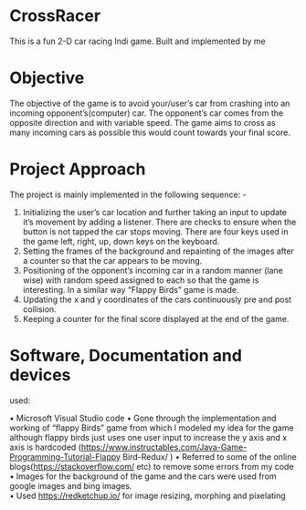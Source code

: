 # CrossRacer
This is a fun 2-D car racing Indi game. Built and implemented by me

# Objective
The objective of the game is to avoid your/user’s car from crashing into an incoming opponent’s(computer) car. The 
opponent’s car comes from the opposite direction and with variable speed. The game aims to cross as many incoming cars as possible this would count towards 
your final score. 

# Project Approach  
The project is mainly implemented in the following sequence: - 
1. Initializing the user’s car location and further taking an input to update it’s 
movement by adding a listener. There are checks to ensure when the button 
is not tapped the car stops moving. There are four keys used in the game left, 
right, up, down keys on the keyboard.  
2. Setting the frames of the background and repainting of the images after a 
counter so that the car appears to be moving. 
3. Positioning of the opponent’s incoming car in a random manner (lane wise) 
with random speed assigned to each so that the game is interesting. In a 
similar way “Flappy Birds” game is made. 
4. Updating the x and y coordinates of the cars continuously pre and post 
collision. 
5. Keeping a counter for the final score displayed at the end of the game.

# Software, Documentation and devices 
used: 

• Microsoft Visual Studio code 
• Gone through the implementation and working of “flappy Birds” game from 
which I modeled my idea for the game although flappy birds just uses one 
user input to increase the y axis and x axis is hardcoded 
(https://www.instructables.com/Java-Game-Programming-Tutorial-Flappy
Bird-Redux/ ) 
• Referred to some of the online blogs(https://stackoverflow.com/ etc) to 
remove some errors from my code 
• Images for the background of the game and the cars were used from google 
images and bing images.  
• Used https://redketchup.io/ for image resizing, morphing and pixelating
